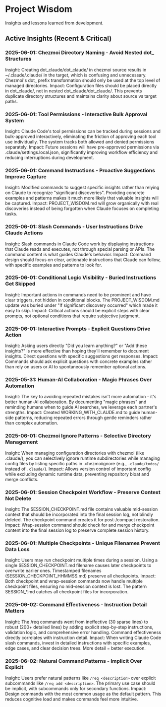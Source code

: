 # Project Wisdom

Insights and lessons learned from development.

## Active Insights (Recent & Critical)

### 2025-06-01: Chezmoi Directory Naming - Avoid Nested dot_ Structures
Insight: Creating dot_claude/dot_claude/ in chezmoi source results in ~/.claude/.claude/ in the target, which is confusing and unnecessary. Chezmoi's dot_ prefix transformation should only be used at the top level of managed directories.
Impact: Configuration files should be placed directly in dot_claude/, not in nested dot_claude/dot_claude/. This prevents duplicate directory structures and maintains clarity about source vs target paths.

### 2025-06-01: Tool Permissions - Interactive Bulk Approval System
Insight: Claude Code's tool permissions can be tracked during sessions and bulk-approved interactively, eliminating the friction of approving each tool use individually. The system tracks both allowed and denied permissions separately.
Impact: Future sessions will have pre-approved permissions via .claude/settings.local.json, significantly improving workflow efficiency and reducing interruptions during development.

### 2025-06-01: Command Instructions - Proactive Suggestions Improve Capture
Insight: Modified commands to suggest specific insights rather than relying on Claude to recognize "significant discoveries". Providing concrete examples and patterns makes it much more likely that valuable insights will be captured.
Impact: PROJECT_WISDOM.md will grow organically with real discoveries instead of being forgotten when Claude focuses on completing tasks.

### 2025-06-01: Slash Commands - User Instructions Drive Claude Actions
Insight: Slash commands in Claude Code work by displaying instructions that Claude reads and executes, not through special parsing or APIs. The command content is what guides Claude's behavior.
Impact: Command design should focus on clear, actionable instructions that Claude can follow, with specific examples and patterns to look for.

### 2025-06-01: Conditional Logic Visibility - Buried Instructions Get Skipped
Insight: Important actions in commands need to be prominent and have clear triggers, not hidden in conditional blocks. The PROJECT_WISDOM.md update was buried under "If significant discovery occurred" which made it easy to skip.
Impact: Critical actions should be explicit steps with clear prompts, not optional conditions that require subjective judgment.

### 2025-06-01: Interactive Prompts - Explicit Questions Drive Action
Insight: Asking users directly "Did you learn anything?" or "Add these insights?" is more effective than hoping they'll remember to document insights. Direct questions with specific suggestions get responses.
Impact: Commands should ask explicit questions with concrete examples rather than rely on users or AI to spontaneously remember optional actions.

### 2025-05-31: Human-AI Collaboration - Magic Phrases Over Automation
Insight: The key to avoiding repeated mistakes isn't more automation - it's better human-AI collaboration. By documenting "magic phrases" and reminding humans when to guide AI searches, we leverage each partner's strengths.
Impact: Created WORKING_WITH_CLAUDE.md to guide human-side patterns, reducing repeated errors through gentle reminders rather than complex automation.

### 2025-06-01: Chezmoi Ignore Patterns - Selective Directory Management
Insight: When managing configuration directories with chezmoi (like .claude/), you can selectively ignore runtime subdirectories while managing config files by listing specific paths in .chezmoiignore (e.g., `.claude/todos/` instead of `.claude/`).
Impact: Allows version control of important config while excluding dynamic runtime data, preventing repository bloat and merge conflicts.

### 2025-06-01: Session Checkpoint Workflow - Preserve Context Not Delete
Insight: The SESSION_CHECKPOINT.md file contains valuable mid-session context that should be incorporated into the final session log, not blindly deleted. The checkpoint command creates it for post-/compact restoration.
Impact: Wrap-session command should check for and merge checkpoint content into the final session log to preserve complete session history.

### 2025-06-01: Multiple Checkpoints - Unique Filenames Prevent Data Loss
Insight: Users may run checkpoint multiple times during a session. Using a single SESSION_CHECKPOINT.md filename causes later checkpoints to overwrite earlier ones. Timestamped filenames (SESSION_CHECKPOINT_HHMMSS.md) preserve all checkpoints.
Impact: Both checkpoint and wrap-session commands now handle multiple checkpoint files, ensuring no mid-session context is lost. The pattern SESSION_*.md catches all checkpoint files for incorporation.

### 2025-06-02: Command Effectiveness - Instruction Detail Matters
Insight: The /req commands went from ineffective (30 sparse lines) to robust (200+ detailed lines) by adding explicit step-by-step instructions, validation logic, and comprehensive error handling. Command effectiveness directly correlates with instruction detail.
Impact: When writing Claude Code slash commands, invest in detailed instructions with specific examples, edge cases, and clear decision trees. More detail = better execution.

### 2025-06-02: Natural Command Patterns - Implicit Over Explicit
Insight: Users prefer natural patterns like `/req <description>` over explicit subcommands like `/req add <description>`. The primary use case should be implicit, with subcommands only for secondary functions.
Impact: Design commands with the most common usage as the default pattern. This reduces cognitive load and makes commands feel more intuitive.